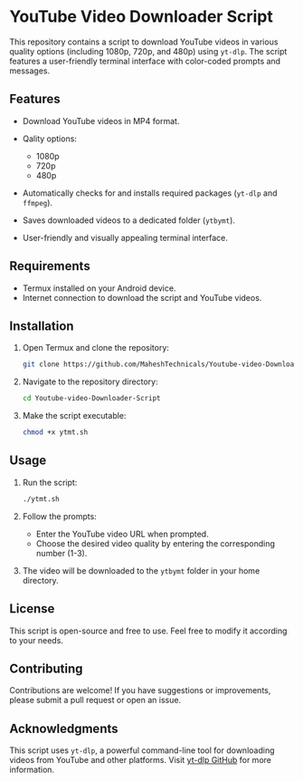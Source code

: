 
# YouTube Video Downloader Script

This repository contains a script to download YouTube videos in various quality options (including 1080p, 720p, and 480p) using `yt-dlp`. The script features a user-friendly terminal interface with color-coded prompts and messages.

## Features

- Download YouTube videos in MP4 format.
- Qality options:

  - 1080p
  - 720p
  - 480p
- Automatically checks for and installs required packages (`yt-dlp` and `ffmpeg`).
- Saves downloaded videos to a dedicated folder (`ytbymt`).
- User-friendly and visually appealing terminal interface.

## Requirements

- Termux installed on your Android device.
- Internet connection to download the script and YouTube videos.

## Installation

1. Open Termux and clone the repository:

   ```bash
   git clone https://github.com/MaheshTechnicals/Youtube-video-Downloader-Script.git
   ```

2. Navigate to the repository directory:

   ```bash
   cd Youtube-video-Downloader-Script
   ```

3. Make the script executable:

   ```bash
   chmod +x ytmt.sh
   ```

## Usage

1. Run the script:

   ```bash
   ./ytmt.sh
   ```

2. Follow the prompts:
   - Enter the YouTube video URL when prompted.
   - Choose the desired video quality by entering the corresponding number (1-3).

3. The video will be downloaded to the `ytbymt` folder in your home directory.

## License

This script is open-source and free to use. Feel free to modify it according to your needs.

## Contributing

Contributions are welcome! If you have suggestions or improvements, please submit a pull request or open an issue.

## Acknowledgments

This script uses `yt-dlp`, a powerful command-line tool for downloading videos from YouTube and other platforms. Visit [yt-dlp GitHub](https://github.com/yt-dlp/yt-dlp) for more information.
